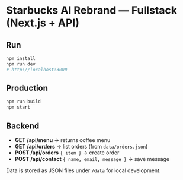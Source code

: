# Starbucks AI Rebrand — Fullstack (Next.js + API)

## Run
```bash
npm install
npm run dev
# http://localhost:3000
```

## Production
```bash
npm run build
npm start
```

## Backend
- **GET /api/menu** → returns coffee menu
- **GET /api/orders** → list orders (from `data/orders.json`)
- **POST /api/orders** `{ item }` → create order
- **POST /api/contact** `{ name, email, message }` → save message

Data is stored as JSON files under `/data` for local development.
